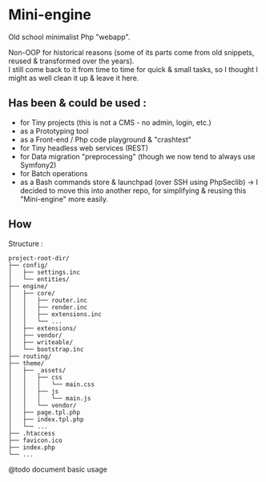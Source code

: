 Mini-engine
===========

Old school minimalist Php "webapp".

Non-OOP for historical reasons (some of its parts come from old snippets, reused & transformed over the years).  
I still come back to it from time to time for quick & small tasks, so I thought I might as well clean it up & leave it here.

## Has been & could be used :
- for Tiny projects (this is not a CMS - no admin, login, etc.)
- as a Prototyping tool
- as a Front-end / Php code playground & "crashtest"
- for Tiny headless web services (REST)
- for Data migration "preprocessing" (though we now tend to always use Symfony2)
- for Batch operations
- as a Bash commands store & launchpad (over SSH using PhpSeclib) -> I decided to move this into another repo, for simplifying & reusing this "Mini-engine" more easily.

## How
Structure :
```
project-root-dir/
├── config/
│   ├── settings.inc
│   └── entities/
├── engine/
│   ├── core/
│   │   ├── router.inc
│   │   ├── render.inc
│   │   ├── extensions.inc
│   │   └── ...
│   ├── extensions/
│   ├── vendor/
│   ├── writeable/
│   └── bootstrap.inc
├── routing/
├── theme/
│   ├── _assets/
│   │   ├── css
│   │   │   └── main.css
│   │   ├── js
│   │   │   └── main.js
│   │   └── vendor/
│   ├── page.tpl.php
│   ├── index.tpl.php
│   └── ...
├── .htaccess
├── favicon.ico
├── index.php
└── ...
```

@todo document basic usage
